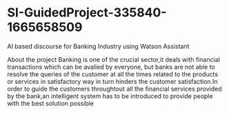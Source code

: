 # SI-GuidedProject-335840-1665658509
AI based discourse for Banking Industry using Watson Assistant

About the project Banking is one of the crucial sector,it deals with financial transactions which can be avalied by everyone, but banks are not able to resolve the queries of the customer at all the times related to the products or services in satisfactory way in turn hinders the customer satisfaction.In order to guide the customers throughtout all the financial services provided by the bank,an intelligent system has to be introduced to provide people with the best solution possible
